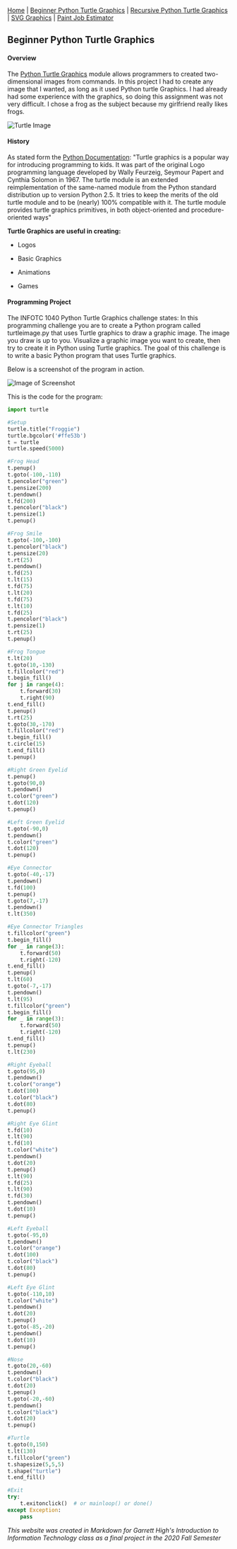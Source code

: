 [Home](README.md) | [Beginner Python Turtle Graphics](Turtle.md) | [Recursive Python Turtle Graphics](Recursive.md) | [SVG Graphics](SVG.md) | [Paint Job Estimator](Paint.md)

## Beginner Python Turtle Graphics

#### Overview

The [Python Turtle Graphics](https://docs.python.org/3/library/turtle.html) module allows programmers to created two-dimensional images from commands. In this project I had to create any image that I wanted, as long as it used Python turtle Graphics. I had already had some experience with the graphics, so doing this assignment was not very difficult. I chose a frog as the subject because my girlfriend really likes frogs.



![Turtle Image](https://davidjlu.github.io/CCUT/CS161/House.png)



#### History

As stated form the [Python Documentation](https://docs.python.org/3/library/turtle.html): "Turtle graphics is a popular way for introducing programming to kids. It was part of the original Logo programming language developed by Wally Feurzeig, Seymour Papert and Cynthia Solomon in 1967. The turtle module is an extended reimplementation of the same-named module from the Python standard distribution up to version Python 2.5. It tries to keep the merits of the old turtle module and to be (nearly) 100% compatible with it. The turtle module provides turtle graphics primitives, in both object-oriented and procedure-oriented ways"



**Turtle Graphics are useful in creating:**

- Logos

- Basic Graphics

- Animations

- Games



#### Programming Project

The INFOTC 1040 Python Turtle Graphics challenge states: In this programming challenge you are to create a Python program called turtleimage.py that uses Turtle graphics to draw a graphic image. The image you draw is up to you. Visualize a graphic image you want to create, then try to create it in Python using Turtle graphics. The goal of this challenge is to write a basic Python program that uses Turtle graphics.



Below is a screenshot of the program in action.

![Image of Screenshot](Pictures/turtle.jpg)



This is the code for the program:


```python
import turtle

#Setup
turtle.title("Froggie")
turtle.bgcolor('#ffe53b')
t = turtle
turtle.speed(5000)

#Frog Head
t.penup()
t.goto(-100,-110)
t.pencolor("green")
t.pensize(200)
t.pendown()
t.fd(200)
t.pencolor("black")
t.pensize(1)
t.penup()

#Frog Smile
t.goto(-100,-100)
t.pencolor("black")
t.pensize(20)
t.rt(25)
t.pendown()
t.fd(25)
t.lt(15)
t.fd(75)
t.lt(20)
t.fd(75)
t.lt(10)
t.fd(25)
t.pencolor("black")
t.pensize(1)
t.rt(25)
t.penup()

#Frog Tongue
t.lt(20)
t.goto(10,-130)
t.fillcolor("red") 
t.begin_fill() 
for j in range(4): 
    t.forward(30) 
    t.right(90) 
t.end_fill() 
t.penup()
t.rt(25)
t.goto(30,-170)
t.fillcolor("red") 
t.begin_fill() 
t.circle(15) 
t.end_fill() 
t.penup()

#Right Green Eyelid
t.penup()
t.goto(90,0)
t.pendown()
t.color("green")
t.dot(120)
t.penup()

#Left Green Eyelid
t.goto(-90,0)
t.pendown()
t.color("green")
t.dot(120)
t.penup()

#Eye Connector
t.goto(-40,-17)
t.pendown()
t.fd(100)
t.penup()
t.goto(7,-17)
t.pendown()
t.lt(350)

#Eye Connector Triangles
t.fillcolor("green") 
t.begin_fill() 
for _ in range(3): 
    t.forward(50) 
    t.right(-120) 
t.end_fill() 
t.penup()
t.lt(60)
t.goto(-7,-17)
t.pendown()
t.lt(95)
t.fillcolor("green") 
t.begin_fill() 
for _ in range(3): 
    t.forward(50) 
    t.right(-120) 
t.end_fill() 
t.penup()
t.lt(230)

#Right Eyeball
t.goto(95,0)
t.pendown()
t.color("orange")
t.dot(100)
t.color("black")
t.dot(80)
t.penup()

#Right Eye Glint
t.fd(10)
t.lt(90)
t.fd(10)
t.color("white")
t.pendown()
t.dot(20)
t.penup()
t.lt(90)
t.fd(25)
t.lt(90)
t.fd(30)
t.pendown()
t.dot(10)
t.penup()

#Left Eyeball
t.goto(-95,0)
t.pendown()
t.color("orange")
t.dot(100)
t.color("black")
t.dot(80)
t.penup()

#Left Eye Glint
t.goto(-110,10)
t.color("white")
t.pendown()
t.dot(20)
t.penup()
t.goto(-85,-20)
t.pendown()
t.dot(10)
t.penup()

#Nose
t.goto(20,-60)
t.pendown()
t.color("black")
t.dot(20)
t.penup()
t.goto(-20,-60)
t.pendown()
t.color("black")
t.dot(20)
t.penup()

#Turtle
t.goto(0,150)
t.lt(130)
t.fillcolor("green")
t.shapesize(5,5,5)
t.shape("turtle")
t.end_fill()

#Exit
try:
    t.exitonclick()  # or mainloop() or done()
except Exception:
    pass

```



*This website was created in Markdown for Garrett High's Introduction to Information Technology class as a final project in the 2020 Fall Semester*
